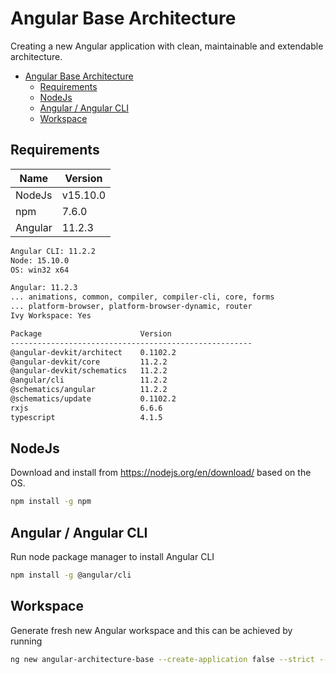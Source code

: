 # Angular Base Architecture
Creating a new Angular application with clean, maintainable and extendable architecture.

- [Angular Base Architecture](#angular-base-architecture)
  - [Requirements](#requirements)
  - [NodeJs](#nodejs)
  - [Angular / Angular CLI](#angular--angular-cli)
  - [Workspace](#workspace)
  

## Requirements

| Name | Version |
|------|-------------|
| NodeJs | v15.10.0 |
| npm | 7.6.0 |
| Angular | 11.2.3 |

```sh
Angular CLI: 11.2.2
Node: 15.10.0
OS: win32 x64

Angular: 11.2.3
... animations, common, compiler, compiler-cli, core, forms
... platform-browser, platform-browser-dynamic, router
Ivy Workspace: Yes

Package                      Version
------------------------------------------------------
@angular-devkit/architect    0.1102.2
@angular-devkit/core         11.2.2
@angular-devkit/schematics   11.2.2
@angular/cli                 11.2.2
@schematics/angular          11.2.2
@schematics/update           0.1102.2
rxjs                         6.6.6
typescript                   4.1.5
``` 

## NodeJs
Download and install from <https://nodejs.org/en/download/> based on the OS.
```sh
npm install -g npm
```

## Angular / Angular CLI
Run node package manager to install Angular CLI
```sh
npm install -g @angular/cli
```

## Workspace
Generate fresh new Angular workspace and this can be achieved by running
```sh
ng new angular-architecture-base --create-application false --strict --prefix gk
```









